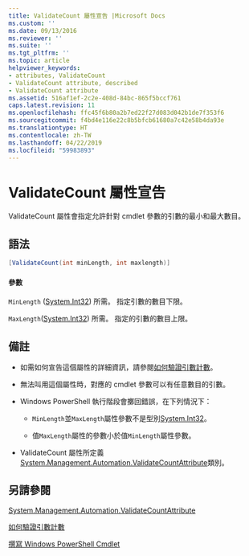 ```yaml
---
title: ValidateCount 屬性宣告 |Microsoft Docs
ms.custom: ''
ms.date: 09/13/2016
ms.reviewer: ''
ms.suite: ''
ms.tgt_pltfrm: ''
ms.topic: article
helpviewer_keywords:
- attributes, ValidateCount
- ValidateCount attribute, described
- ValidateCount attribute
ms.assetid: 516af1ef-2c2e-408d-84bc-865f5bccf761
caps.latest.revision: 11
ms.openlocfilehash: ffc45f6b80a2b7ed22f27d083d042b1de7f353f6
ms.sourcegitcommit: f4bd4e116e22c8b5bfcb61680a7c42e58b4da93e
ms.translationtype: HT
ms.contentlocale: zh-TW
ms.lasthandoff: 04/22/2019
ms.locfileid: "59983893"
---
```

# <a name="validatecount-attribute-declaration"></a>ValidateCount 屬性宣告

ValidateCount 屬性會指定允許針對 cmdlet 參數的引數的最小和最大數目。

## <a name="syntax"></a>語法

```csharp
[ValidateCount(int minLength, int maxlength)]
```

#### <a name="parameters"></a>參數

`MinLength` ([System.Int32][]) 所需。 指定引數的數目下限。

`MaxLength`([System.Int32][]) 所需。 指定的引數的數目上限。

## <a name="remarks"></a>備註

- 如需如何宣告這個屬性的詳細資訊，請參閱[如何驗證引數計數][]。

- 無法叫用這個屬性時，對應的 cmdlet 參數可以有任意數目的引數。

- Windows PowerShell 執行階段會擲回錯誤，在下列情況下：

    - `MinLength`並`MaxLength`屬性參數不是型別[System.Int32][]。

    - 值`MaxLength`屬性的參數小於值`MinLength`屬性參數。

- ValidateCount 屬性所定義[System.Management.Automation.ValidateCountAttribute][]類別。

## <a name="see-also"></a>另請參閱

[System.Management.Automation.ValidateCountAttribute][]

[如何驗證引數計數][]

[撰寫 Windows PowerShell Cmdlet][]

[如何驗證引數計數]: how-to-validate-an-argument-count.md
[撰寫 Windows PowerShell Cmdlet]: writing-a-windows-powershell-cmdlet.md

[System.Int32]: /dotnet/api/System.Int32
[System.Management.Automation.ValidateCountAttribute]: /dotnet/api/System.Management.Automation.ValidateCountAttribute
